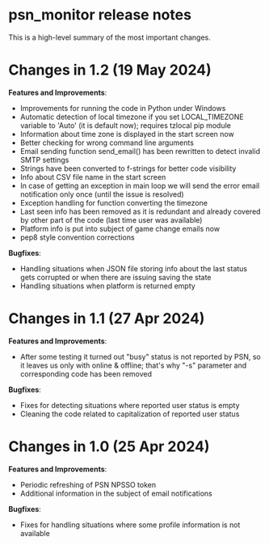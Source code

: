 # psn_monitor release notes

This is a high-level summary of the most important changes. 

# Changes in 1.2 (19 May 2024)

**Features and Improvements**:

- Improvements for running the code in Python under Windows
- Automatic detection of local timezone if you set LOCAL_TIMEZONE variable to 'Auto' (it is default now); requires tzlocal pip module
- Information about time zone is displayed in the start screen now
- Better checking for wrong command line arguments
- Email sending function send_email() has been rewritten to detect invalid SMTP settings
- Strings have been converted to f-strings for better code visibility
- Info about CSV file name in the start screen
- In case of getting an exception in main loop we will send the error email notification only once (until the issue is resolved)
- Exception handling for function converting the timezone
- Last seen info has been removed as it is redundant and already covered by other part of the code (last time user was available)
- Platform info is put into subject of game change emails now
- pep8 style convention corrections

**Bugfixes**:

- Handling situations when JSON file storing info about the last status gets corrupted or when there are issuing saving the state
- Handling situations when platform is returned empty

# Changes in 1.1 (27 Apr 2024)

**Features and Improvements**:

- After some testing it turned out "busy" status is not reported by PSN, so it leaves us only with online & offline; that's why "-s" parameter and corresponding code has been removed

**Bugfixes**:

- Fixes for detecting situations where reported user status is empty
- Cleaning the code related to capitalization of reported user status

# Changes in 1.0 (25 Apr 2024)

**Features and Improvements**:

- Periodic refreshing of PSN NPSSO token
- Additional information in the subject of email notifications

**Bugfixes**:

- Fixes for handling situations where some profile information is not available
